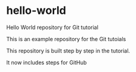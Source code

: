 # hello-world

Hello World repository for Git tutorial

This is an example repository for the Git tutoials

This repository is built step by step in the tutorial.

It now includes steps for GitHub
